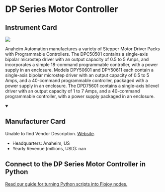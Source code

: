 
# DP Series Motor Controller

## Instrument Card

<img src="nan"/>
<p>Anaheim Automation manufactures a variety of Stepper Motor Driver Packs with Programmable Controllers. The DPC50501 contains a single-axis bipolar microstep driver with an output capacity of 0.5 to 5 Amps, and incorporates a simple 18-command programmable controller, with a power supply in an enclosure. Models DPY50601 and DPY50611 each contain a single-axis bipolar microstep driver with an output capacity of 0.5 to 5 Amps, and a 40-command programmable controller, packaged with a power supply in an enclosure. The DPD75601 contains a single-axis bilevel driver with an output capacity of 1 to 7 Amps, and a 40-command programmable controller, with a power supply packaged in an enclosure.</p>

<details open>
<summary><h2>Manufacturer Card</h2></summary>

Unable to find Vendor Description. <a href="https://www.anaheimautomation.com/?gclid=Cj0KCQjwib2mBhDWARIsAPZUn_m78imRVeC4iew-ALEMOH2ABgkCznvLz8KJ7IP3DU4ltd1my9bdZrgaAo0jEALw_wcB">Website</a>.

<ul>
  <li>Headquarters: Anaheim, US</li>
  <li>Yearly Revenue (millions, USD): nan</li>
</ul>
</details>

## Connect to the DP Series Motor Controller in Python

[Read our guide for turning Python scripts into Flojoy nodes.](https://docs.flojoy.ai/custom-nodes/creating-custom-node/)


